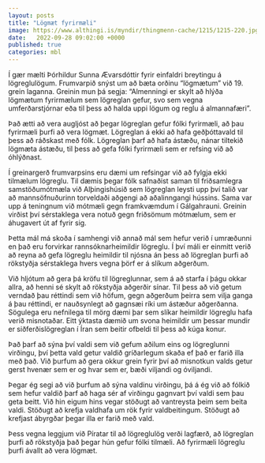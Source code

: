 ```yaml
---
layout: posts
title: "Lögmæt fyrirmæli"
image: https://www.althingi.is/myndir/thingmenn-cache/1215/1215-220.jpg
date:   2022-09-28 09:02:00 +0000
published: true
categories: mbl
---
```

Í gær mælti Þórhildur Sunna Ævarsdóttir fyrir einfaldri breytingu á lögreglulögum. Frumvarpið snýst um að bæta orðinu “lögmætum” við 19. grein laganna. Greinin mun þá segja: “Almenningi er skylt að hlýða lögmætum fyrirmælum sem lögreglan gefur, svo sem vegna umferðarstjórnar eða til þess að halda uppi lögum og reglu á almannafæri”.

Það ætti að vera augljóst að þegar lögreglan gefur fólki fyrirmæli, að þau fyrirmæli þurfi að vera lögmæt. Lögreglan á ekki að hafa geðþóttavald til þess að ráðskast með fólk. Lögreglan þarf að hafa ástæðu, nánar tiltekið lögmæta ástæðu, til þess að gefa fólki fyrirmæli sem er refsing við að óhlýðnast.

Í greinargerð frumvarpsins eru dæmi um refsingar við að fylgja ekki tilmælum lögreglu. Til dæmis þegar fólk safnaðist saman til friðsamlegra samstöðumótmæla við Alþingishúsið sem lögreglan leysti upp því talið var að mannsöfnuðurinn torveldaði aðgengi að aðalinngangi hússins. Sama var upp á teningnum við mótmæli gegn framkvæmdum í Gálgahrauni. Greinin virðist því sérstaklega vera notuð gegn friðsömum mótmælum, sem er áhugavert út af fyrir sig.

Þetta mál má skoða í samhengi við annað mál sem hefur verið í umræðunni en það eru forvirkar rannsóknarheimildir lögreglu. Í því máli er einmitt verið að reyna að gefa lögreglu heimildir til njósna án þess að lögreglan þurfi að rökstyðja sérstaklega hvers vegna þörf er á slíkum aðgerðum. 

Við hljótum að gera þá kröfu til lögreglunnar, sem á að starfa í þágu okkar allra, að henni sé skylt að rökstyðja aðgerðir sínar. Til þess að við getum verndað þau réttindi sem við höfum, gegn aðgerðum þeirra sem vilja ganga á þau réttindi, er nauðsynlegt að gagnsæi ríki um ástæður aðgerðanna. Sögulega eru nefnilega til mörg dæmi þar sem slíkar heimildir lögreglu hafa verið misnotaðar. Eitt ýktasta dæmið um svona heimildir um þessar mundir er siðferðislögreglan í Íran sem beitir ofbeldi til þess að kúga konur. 

Það þarf að sýna því valdi sem við gefum aðilum eins og lögreglunni virðingu, því þetta vald getur valdið gríðarlegum skaða ef það er farið illa með það. Við þurfum að gera okkur grein fyrir því að misnotkun valds getur gerst hvenær sem er og hvar sem er, bæði viljandi og óviljandi.

Þegar ég segi að við þurfum að sýna valdinu virðingu, þá á ég við að fólkið sem hefur valdið þarf að haga sér af virðingu gagnvart því valdi sem þau geta beitt. Við hin eigum hins vegar stöðugt að vantreysta þeim sem beita valdi. Stöðugt að krefja valdhafa um rök fyrir valdbeitingum. Stöðugt að krefjast ábyrgðar þegar illa er farið með vald.

Þess vegna leggjum við Píratar til að lögreglulög verði lagfærð, að lögreglan þurfi að rökstyðja það þegar hún gefur fólki tilmæli. Að fyrirmæli lögreglu þurfi ávallt að vera lögmæt.
